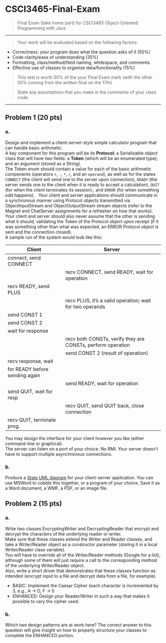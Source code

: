 CSCI3465-Final-Exam
===================

> Final Exam (take home part) for CSCI3465 Object-Oriented Programming with Java

---

> Your work will be evaluated based on the following factors:
- Correctness: your program does what the question asks of it (50%)
- Code clarity/ease of understanding (35%)
- Formatting, class/method/field naming, whitespace, and comments
- Effective use of classes to organize data/functionality (15%) 

> This test is worth 50% of the your Final Exam mark (with the other 50% coming from the written final on the 17th) 

> State any assumptions that you make in the comments of your class code. 

---

## Problem 1 (20 pts)

### a.
Design and implement a client-server-style simple calculator program that can handle basic arithmetic.  
A key component for this program will be its **Protocol**:
a Serializable object class that will have two fields:
a **Token** (which will be an enumerated type), and an argument (stored as a String).  
The Token enum should contain a value for each of the basic arithmetic components
(operators `+`, `-`, `*`, `/`, and an `operand`),
as well as for the states `CONNECT`
(the client will send one to the server upon connection),
`READY` (the server sends one to the client when it is ready to accept a calculation),
`QUIT` (for when the client terminates its session).,
and `ERROR` (for when something odd happens).  
Your client and server applications should communicate in a synchronous manner
using Protocol objects transmitted via ObjectInputStream and ObjectOutputStream
stream objects (refer to the Magnet and ChatServer assignments for a refresher on how that works).  
Your client and server should also never assume that the other is sending what it should,
validating the Token of the Protocol object upon receipt
(if it was something other than what was expected,
  an ERROR Protocol object is sent and the connection closed).  
A sample run of the system would look like this:

| Client | Server |
| ------ | ------ |
| connect, send CONNECT |  |
|  | recv CONNECT, send READY, wait for operation |
| recv READY, send PLUS | |
|  |  recv PLUS, it’s a valid operation; wait for two operands |
| send CONST 1 | |
| send CONST 2 | |
| wait for response | |
| | recv both CONSTs, verify they are CONSTs, perform operation |
| | send CONST 2 (result of operation) |
| recv response, wait | |
| for READY before sending again | |
| | send READY, wait for operation |
| send QUIT, wait for resp | |
| | recv QUIT, send QUIT back, close connection |
| recv QUIT, terminate prog. | |


You may design the interface for your client however you like (either command-line or graphical).  
The server can listen on a port of your choice.  No RMI.  Your server doesn’t have to support multiple asynchronous connections.    

### b.
Produce a [State UML diagram](http://en.wikipedia.org/wiki/State_diagram_%28UML%29) for your client-server application.  You can use MSWord to cobble this together, or a program of your choice.  Save it as a Word document, a WMF, a PDF, or an image file.

## Problem 2 (15 pts)

### a.
Write two classes EncryptingWriter and DecryptingReader that encrypt and decrypt the characters of the underlying reader or writer.  
Make sure that these classes extend the Writer and Reader classes,
and take a Writer/Reader object as a constructor parameter (storing it in a local Writer/Reader class variable).  
You will have to override all of the Writer/Reader methods (Google for a list),
although some of them will just require a call to the corresponding method of the underlying Writer/Reader object.  
Also, write a short driver that demonstrates that these classes function as intended
(encrypt input to a file and decrypt data from a file, for example).    

- BASIC: Implement the Caesar Cipher (each character is incremented by 3, e.g., A -> D, F -> I)   
- ENHANCED: Design your Reader/Writer in such a way that makes it possible to vary the cipher used.

### b.
Which two design patterns are at work here?
The correct answer to this question will give insight on how to properly structure your classes to complete the ENHANCED portion.
